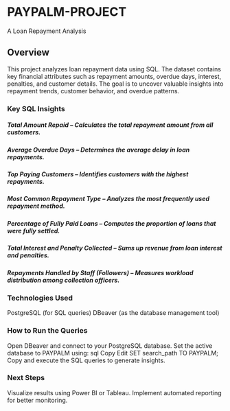# PAYPALM-PROJECT
A Loan Repayment Analysis

## Overview

This project analyzes loan repayment data using SQL. The dataset contains key financial attributes such as repayment amounts, overdue days, interest, penalties, and customer details. The goal is to uncover valuable insights into repayment trends, customer behavior, and overdue patterns.

### Key SQL Insights
##### Total Amount Repaid – Calculates the total repayment amount from all customers.
##### Average Overdue Days – Determines the average delay in loan repayments.
##### Top Paying Customers – Identifies customers with the highest repayments.
##### Most Common Repayment Type – Analyzes the most frequently used repayment method.
##### Percentage of Fully Paid Loans – Computes the proportion of loans that were fully settled.
##### Total Interest and Penalty Collected – Sums up revenue from loan interest and penalties.
##### Repayments Handled by Staff (Followers) – Measures workload distribution among collection officers.

### Technologies Used
PostgreSQL (for SQL queries)
DBeaver (as the database management tool)

### How to Run the Queries
Open DBeaver and connect to your PostgreSQL database.
Set the active database to PAYPALM using:
sql
Copy
Edit
SET search_path TO PAYPALM;
Copy and execute the SQL queries to generate insights.

### Next Steps
Visualize results using Power BI or Tableau.
Implement automated reporting for better monitoring.